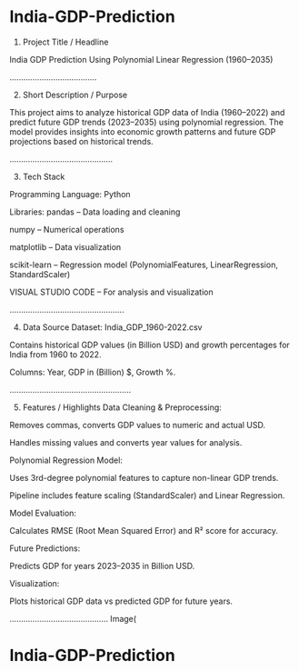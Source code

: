 # India-GDP-Prediction

1. Project Title / Headline
   
India GDP Prediction Using Polynomial Linear Regression (1960–2035)

......................................

2. Short Description / Purpose
   
This project aims to analyze historical GDP data of India (1960–2022) and predict future GDP trends (2023–2035) using polynomial regression. The model provides insights into economic growth patterns and future GDP projections based on historical trends.

.............................................

3. Tech Stack
   
Programming Language: Python

Libraries: pandas – Data loading and cleaning

numpy – Numerical operations

matplotlib – Data visualization

scikit-learn – Regression model (PolynomialFeatures, LinearRegression, StandardScaler)

VISUAL STUDIO CODE – For analysis and visualization

..................................................

4. Data Source
Dataset: India_GDP_1960-2022.csv

Contains historical GDP values (in Billion USD) and growth percentages for India from 1960 to 2022.

Columns: Year, GDP in (Billion) $, Growth %.


.....................................................

5. Features / Highlights
Data Cleaning & Preprocessing:

Removes commas, converts GDP values to numeric and actual USD.

Handles missing values and converts year values for analysis.

Polynomial Regression Model:

Uses 3rd-degree polynomial features to capture non-linear GDP trends.

Pipeline includes feature scaling (StandardScaler) and Linear Regression.

Model Evaluation:

Calculates RMSE (Root Mean Squared Error) and R² score for accuracy.

Future Predictions:

Predicts GDP for years 2023–2035 in Billion USD.

Visualization:

Plots historical GDP data vs predicted GDP for future years.

...........................................
Image(
# India-GDP-Prediction

